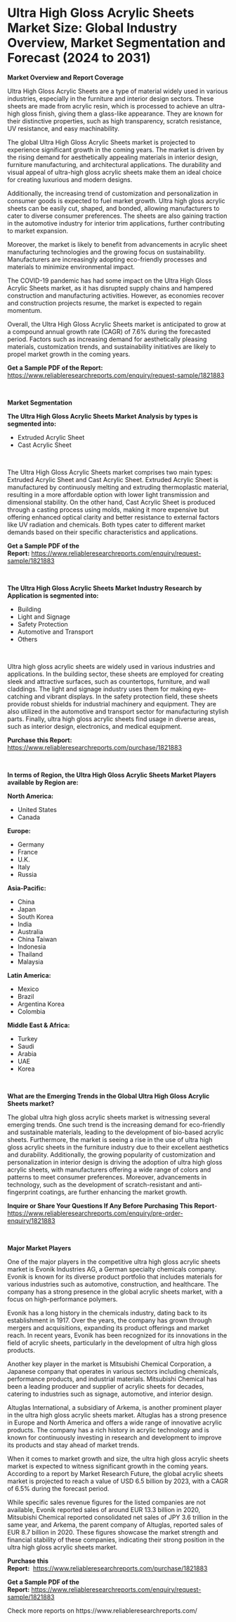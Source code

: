 <p><h1>Ultra High Gloss Acrylic Sheets Market Size: Global Industry Overview, Market Segmentation and Forecast (2024 to 2031)</h1></p><p><strong>Market Overview and Report Coverage</strong></p>
<p><p>Ultra High Gloss Acrylic Sheets are a type of material widely used in various industries, especially in the furniture and interior design sectors. These sheets are made from acrylic resin, which is processed to achieve an ultra-high gloss finish, giving them a glass-like appearance. They are known for their distinctive properties, such as high transparency, scratch resistance, UV resistance, and easy machinability.</p><p>The global Ultra High Gloss Acrylic Sheets market is projected to experience significant growth in the coming years. The market is driven by the rising demand for aesthetically appealing materials in interior design, furniture manufacturing, and architectural applications. The durability and visual appeal of ultra-high gloss acrylic sheets make them an ideal choice for creating luxurious and modern designs.</p><p>Additionally, the increasing trend of customization and personalization in consumer goods is expected to fuel market growth. Ultra high gloss acrylic sheets can be easily cut, shaped, and bonded, allowing manufacturers to cater to diverse consumer preferences. The sheets are also gaining traction in the automotive industry for interior trim applications, further contributing to market expansion.</p><p>Moreover, the market is likely to benefit from advancements in acrylic sheet manufacturing technologies and the growing focus on sustainability. Manufacturers are increasingly adopting eco-friendly processes and materials to minimize environmental impact.</p><p>The COVID-19 pandemic has had some impact on the Ultra High Gloss Acrylic Sheets market, as it has disrupted supply chains and hampered construction and manufacturing activities. However, as economies recover and construction projects resume, the market is expected to regain momentum.</p><p>Overall, the Ultra High Gloss Acrylic Sheets market is anticipated to grow at a compound annual growth rate (CAGR) of 7.6% during the forecasted period. Factors such as increasing demand for aesthetically pleasing materials, customization trends, and sustainability initiatives are likely to propel market growth in the coming years.</p></p>
<p><strong>Get a Sample PDF of the Report:</strong> <a href="https://www.reliableresearchreports.com/enquiry/request-sample/1821883">https://www.reliableresearchreports.com/enquiry/request-sample/1821883</a></p>
<p>&nbsp;</p>
<p><strong>Market Segmentation</strong></p>
<p><strong>The Ultra High Gloss Acrylic Sheets Market Analysis by types is segmented into:</strong></p>
<p><ul><li>Extruded Acrylic Sheet</li><li>Cast Acrylic Sheet</li></ul></p>
<p>&nbsp;</p>
<p><p>The Ultra High Gloss Acrylic Sheets market comprises two main types: Extruded Acrylic Sheet and Cast Acrylic Sheet. Extruded Acrylic Sheet is manufactured by continuously melting and extruding thermoplastic material, resulting in a more affordable option with lower light transmission and dimensional stability. On the other hand, Cast Acrylic Sheet is produced through a casting process using molds, making it more expensive but offering enhanced optical clarity and better resistance to external factors like UV radiation and chemicals. Both types cater to different market demands based on their specific characteristics and applications.</p></p>
<p><strong>Get a Sample PDF of the Report:</strong>&nbsp;<a href="https://www.reliableresearchreports.com/enquiry/request-sample/1821883">https://www.reliableresearchreports.com/enquiry/request-sample/1821883</a></p>
<p>&nbsp;</p>
<p><strong>The Ultra High Gloss Acrylic Sheets Market Industry Research by Application is segmented into:</strong></p>
<p><ul><li>Building</li><li>Light and Signage</li><li>Safety Protection</li><li>Automotive and Transport</li><li>Others</li></ul></p>
<p>&nbsp;</p>
<p><p>Ultra high gloss acrylic sheets are widely used in various industries and applications. In the building sector, these sheets are employed for creating sleek and attractive surfaces, such as countertops, furniture, and wall claddings. The light and signage industry uses them for making eye-catching and vibrant displays. In the safety protection field, these sheets provide robust shields for industrial machinery and equipment. They are also utilized in the automotive and transport sector for manufacturing stylish parts. Finally, ultra high gloss acrylic sheets find usage in diverse areas, such as interior design, electronics, and medical equipment.</p></p>
<p><strong>Purchase this Report:</strong>&nbsp; <a href="https://www.reliableresearchreports.com/purchase/1821883">https://www.reliableresearchreports.com/purchase/1821883</a></p>
<p>&nbsp;</p>
<p><strong>In terms of Region, the Ultra High Gloss Acrylic Sheets Market Players available by Region are:</strong></p>
<p>
    <p> <strong> North America: </strong>
        <ul>
            <li>United States</li>
            <li>Canada</li>
        </ul>
        </p> 
    <p> <strong> Europe: </strong>
        <ul>
            <li>Germany</li>
            <li>France</li>
            <li>U.K.</li>
            <li>Italy</li>
            <li>Russia</li>
        </ul>
        </p> 
    <p> <strong> Asia-Pacific: </strong>
        <ul>
            <li>China</li>
            <li>Japan</li>
            <li>South Korea</li>
            <li>India</li>
            <li>Australia</li>
            <li>China Taiwan</li>
            <li>Indonesia</li>
            <li>Thailand</li>
            <li>Malaysia</li>
        </ul>
        </p> 
    <p> <strong> Latin America: </strong>
        <ul>
            <li>Mexico</li>
            <li>Brazil</li>
            <li>Argentina Korea</li>
            <li>Colombia</li>
        </ul>
        </p> 
    <p> <strong> Middle East & Africa: </strong>
        <ul>
            <li>Turkey</li>
            <li>Saudi</li>
            <li>Arabia</li>
            <li>UAE</li>
            <li>Korea</li>
        </ul>
    </p>
    </p>
<p>&nbsp;</p>
<p><strong>What are the Emerging Trends in the Global Ultra High Gloss Acrylic Sheets market?</strong></p>
<p><p>The global ultra high gloss acrylic sheets market is witnessing several emerging trends. One such trend is the increasing demand for eco-friendly and sustainable materials, leading to the development of bio-based acrylic sheets. Furthermore, the market is seeing a rise in the use of ultra high gloss acrylic sheets in the furniture industry due to their excellent aesthetics and durability. Additionally, the growing popularity of customization and personalization in interior design is driving the adoption of ultra high gloss acrylic sheets, with manufacturers offering a wide range of colors and patterns to meet consumer preferences. Moreover, advancements in technology, such as the development of scratch-resistant and anti-fingerprint coatings, are further enhancing the market growth.</p></p>
<p><strong>Inquire or Share Your Questions If Any Before Purchasing This Report</strong>- <a href="https://www.reliableresearchreports.com/enquiry/pre-order-enquiry/1821883">https://www.reliableresearchreports.com/enquiry/pre-order-enquiry/1821883</a></p>
<p>&nbsp;</p>
<p><strong>Major Market Players</strong></p>
<p><p>One of the major players in the competitive ultra high gloss acrylic sheets market is Evonik Industries AG, a German specialty chemicals company. Evonik is known for its diverse product portfolio that includes materials for various industries such as automotive, construction, and healthcare. The company has a strong presence in the global acrylic sheets market, with a focus on high-performance polymers.</p><p>Evonik has a long history in the chemicals industry, dating back to its establishment in 1917. Over the years, the company has grown through mergers and acquisitions, expanding its product offerings and market reach. In recent years, Evonik has been recognized for its innovations in the field of acrylic sheets, particularly in the development of ultra high gloss products.</p><p>Another key player in the market is Mitsubishi Chemical Corporation, a Japanese company that operates in various sectors including chemicals, performance products, and industrial materials. Mitsubishi Chemical has been a leading producer and supplier of acrylic sheets for decades, catering to industries such as signage, automotive, and interior design.</p><p>Altuglas International, a subsidiary of Arkema, is another prominent player in the ultra high gloss acrylic sheets market. Altuglas has a strong presence in Europe and North America and offers a wide range of innovative acrylic products. The company has a rich history in acrylic technology and is known for continuously investing in research and development to improve its products and stay ahead of market trends.</p><p>When it comes to market growth and size, the ultra high gloss acrylic sheets market is expected to witness significant growth in the coming years. According to a report by Market Research Future, the global acrylic sheets market is projected to reach a value of USD 6.5 billion by 2023, with a CAGR of 6.5% during the forecast period.</p><p>While specific sales revenue figures for the listed companies are not available, Evonik reported sales of around EUR 13.3 billion in 2020, Mitsubishi Chemical reported consolidated net sales of JPY 3.6 trillion in the same year, and Arkema, the parent company of Altuglas, reported sales of EUR 8.7 billion in 2020. These figures showcase the market strength and financial stability of these companies, indicating their strong position in the ultra high gloss acrylic sheets market.</p></p>
<p><strong>Purchase this Report:</strong>&nbsp;&nbsp;<a href="https://www.reliableresearchreports.com/purchase/1821883">https://www.reliableresearchreports.com/purchase/1821883</a></p>
<p></p>
<p><strong>Get a Sample PDF of the Report:</strong>&nbsp;<a href="https://www.reliableresearchreports.com/enquiry/request-sample/1821883">https://www.reliableresearchreports.com/enquiry/request-sample/1821883</a></p>
<p>Check more reports on https://www.reliableresearchreports.com/</p>